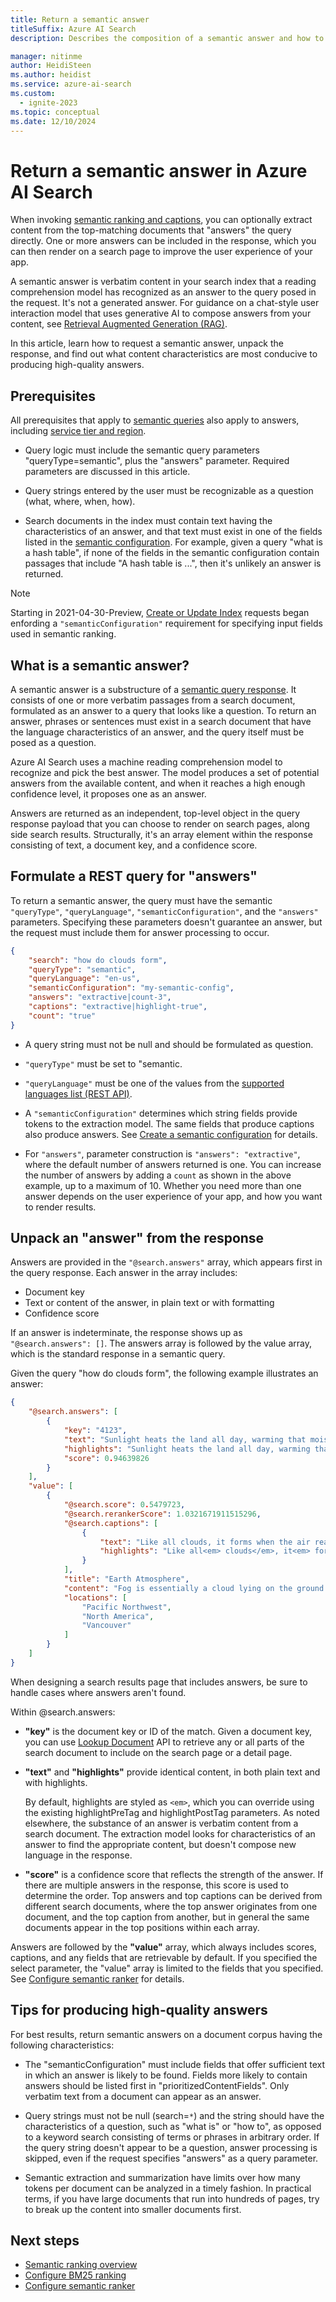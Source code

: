 ```yaml
---
title: Return a semantic answer
titleSuffix: Azure AI Search
description: Describes the composition of a semantic answer and how to obtain answers from a result set.

manager: nitinme
author: HeidiSteen
ms.author: heidist
ms.service: azure-ai-search
ms.custom:
  - ignite-2023
ms.topic: conceptual
ms.date: 12/10/2024
---
```


# Return a semantic answer in Azure AI Search

When invoking [semantic ranking and captions](semantic-how-to-query-request.md), you can optionally extract content from the top-matching documents that "answers" the query directly. One or more answers can be included in the response, which you can then render on a search page to improve the user experience of your app.

A semantic answer is verbatim content in your search index that a reading comprehension model has recognized as an answer to the query posed in the request. It's not a generated answer. For guidance on a chat-style user interaction model that uses generative AI to compose answers from your content, see [Retrieval Augmented Generation (RAG)](retrieval-augmented-generation-overview.md).

In this article, learn how to request a semantic answer, unpack the response, and find out what content characteristics are most conducive to producing high-quality answers.

## Prerequisites

All prerequisites that apply to [semantic queries](semantic-how-to-query-request.md#prerequisites) also apply to answers, including [service tier and region](semantic-search-overview.md#availability-and-pricing).

+ Query logic must include the semantic query parameters "queryType=semantic", plus the "answers" parameter. Required parameters are discussed in this article.

+ Query strings entered by the user must be recognizable as a question (what, where, when, how).

+ Search documents in the index must contain text having the characteristics of an answer, and that text must exist in one of the fields listed in the [semantic configuration](semantic-how-to-configure.md). For example, given a query "what is a hash table", if none of the fields in the semantic configuration contain passages that include "A hash table is ...", then it's unlikely an answer is returned.

> [!NOTE]
> Starting in 2021-04-30-Preview, [Create or Update Index](/rest/api/searchservice/indexes/create-or-update) requests began enfording a `"semanticConfiguration"` requirement for specifying input fields used in semantic ranking.

## What is a semantic answer?

A semantic answer is a substructure of a [semantic query response](semantic-how-to-query-request.md). It consists of one or more verbatim passages from a search document, formulated as an answer to a query that looks like a question. To return an answer, phrases or sentences must exist in a search document that have the language characteristics of an answer, and the query itself must be posed as a question.

Azure AI Search uses a machine reading comprehension model to recognize and pick the best answer. The model produces a set of potential answers from the available content, and when it reaches a high enough confidence level, it proposes one as an answer.

Answers are returned as an independent, top-level object in the query response payload that you can choose to render on  search pages, along side search results. Structurally, it's an array element within the response consisting of text, a document key, and a confidence score.

<a name="query-params"></a>

## Formulate a REST query for "answers"

To return a semantic answer, the query must have the semantic `"queryType"`, `"queryLanguage"`, `"semanticConfiguration"`, and the `"answers"` parameters. Specifying these parameters doesn't guarantee an answer, but the request must include them for answer processing to occur.


```json
{
    "search": "how do clouds form",
    "queryType": "semantic",
    "queryLanguage": "en-us",
    "semanticConfiguration": "my-semantic-config",
    "answers": "extractive|count-3",
    "captions": "extractive|highlight-true",
    "count": "true"
}
```

+ A query string must not be null and should be formulated as question.

+ `"queryType"` must be set to "semantic.

+ `"queryLanguage"` must be one of the values from the [supported languages list (REST API)](/rest/api/searchservice/documents/search-post?view=rest-searchservice-2024-05-01-preview&preserve-view=true#querylanguage).

+ A `"semanticConfiguration"` determines which string fields provide tokens to the extraction model. The same fields that produce captions also produce answers. See [Create a semantic configuration](semantic-how-to-configure.md) for details.

+ For `"answers"`, parameter construction is `"answers": "extractive"`, where the default number of answers returned is one. You can increase the number of answers by adding a `count` as shown in the above example, up to a maximum of 10.  Whether you need more than one answer depends on the user experience of your app, and how you want to render results.

## Unpack an "answer" from the response

Answers are provided in the `"@search.answers"` array, which appears first in the query response. Each answer in the array includes:

+ Document key
+ Text or content of the answer, in plain text or with formatting
+ Confidence score

If an answer is indeterminate, the response shows up as `"@search.answers": []`. The answers array is followed by the value array, which is the standard response in a semantic query.

Given the query "how do clouds form", the following example illustrates an answer:

```json
{
    "@search.answers": [
        {
            "key": "4123",
            "text": "Sunlight heats the land all day, warming that moist air and causing it to rise high into the   atmosphere until it cools and condenses into water droplets. Clouds generally form where air is ascending (over land in this case),   but not where it is descending (over the river).",
            "highlights": "Sunlight heats the land all day, warming that moist air and causing it to rise high into the   atmosphere until it cools and condenses into water droplets. Clouds generally form<em> where air is ascending</em> (over land in this case),   but not where it is<em> descending</em> (over the river).",
            "score": 0.94639826
        }
    ],
    "value": [
        {
            "@search.score": 0.5479723,
            "@search.rerankerScore": 1.0321671911515296,
            "@search.captions": [
                {
                    "text": "Like all clouds, it forms when the air reaches its dew point—the temperature at which an air mass is cool enough for its water vapor to condense into liquid droplets. This false-color image shows valley fog, which is common in the Pacific Northwest of North America.",
                    "highlights": "Like all<em> clouds</em>, it<em> forms</em> when the air reaches its dew point—the temperature at    which an air mass is cool enough for its water vapor to condense into liquid droplets. This false-color image shows valley<em> fog</em>, which is common in the Pacific Northwest of North America."
                }
            ],
            "title": "Earth Atmosphere",
            "content": "Fog is essentially a cloud lying on the ground. Like all clouds, it forms when the air reaches its dew point—the temperature at  \n\nwhich an air mass is cool enough for its water vapor to condense into liquid droplets.\n\nThis false-color image shows valley fog, which is common in the Pacific Northwest of North America. On clear winter nights, the \n\nground and overlying air cool off rapidly, especially at high elevations. Cold air is denser than warm air, and it sinks down into the \n\nvalleys. The moist air in the valleys gets chilled to its dew point, and fog forms. If undisturbed by winds, such fog may persist for \n\ndays. The Terra satellite captured this image of foggy valleys northeast of Vancouver in February 2010.\n\n\n",
            "locations": [
                "Pacific Northwest",
                "North America",
                "Vancouver"
            ]
        }
    ]
}

```

When designing a search results page that includes answers, be sure to handle cases where answers aren't found.

Within @search.answers:

+ **"key"** is the document key or ID of the match. Given a document key, you can use [Lookup Document](/rest/api/searchservice/documents/get) API to retrieve any or all parts of the search document to include on the search page or a detail page.

+ **"text"** and **"highlights"** provide identical content, in both plain text and with highlights. 

  By default, highlights are styled as `<em>`, which you can override using the existing highlightPreTag and highlightPostTag parameters. As noted elsewhere, the substance of an answer is verbatim content from a search document. The extraction model looks for characteristics of an answer to find the appropriate content, but doesn't compose new language in the response.

+ **"score"** is a confidence score that reflects the strength of the answer. If there are multiple answers in the response, this score is used to determine the order. Top answers and top captions can be derived from different search documents, where the top answer originates from one document, and the top caption from another, but in general the same documents appear in the top positions within each array.

Answers are followed by the **"value"** array, which always includes scores, captions, and any fields that are retrievable by default. If you specified the select parameter, the "value" array is limited to the fields that you specified. See [Configure semantic ranker](semantic-how-to-configure.md) for details.

## Tips for producing high-quality answers

For best results, return semantic answers on a document corpus having the following characteristics:

+ The "semanticConfiguration" must include fields that offer sufficient text in which an answer is likely to be found. Fields more likely to contain answers should be listed first in "prioritizedContentFields". Only verbatim text from a document can appear as an answer.

+ Query strings must not be null (search=`*`) and the string should have the characteristics of a question, such as "what is" or "how to", as opposed to a keyword search consisting of terms or phrases in arbitrary order. If the query string doesn't appear to be a question, answer processing is skipped, even if the request specifies "answers" as a query parameter.

+ Semantic extraction and summarization have limits over how many tokens per document can be analyzed in a timely fashion. In practical terms, if you have large documents that run into hundreds of pages, try to break up the content into smaller documents first.

## Next steps

+ [Semantic ranking overview](semantic-search-overview.md)
+ [Configure BM25 ranking](index-ranking-similarity.md)
+ [Configure semantic ranker](semantic-how-to-configure.md)
